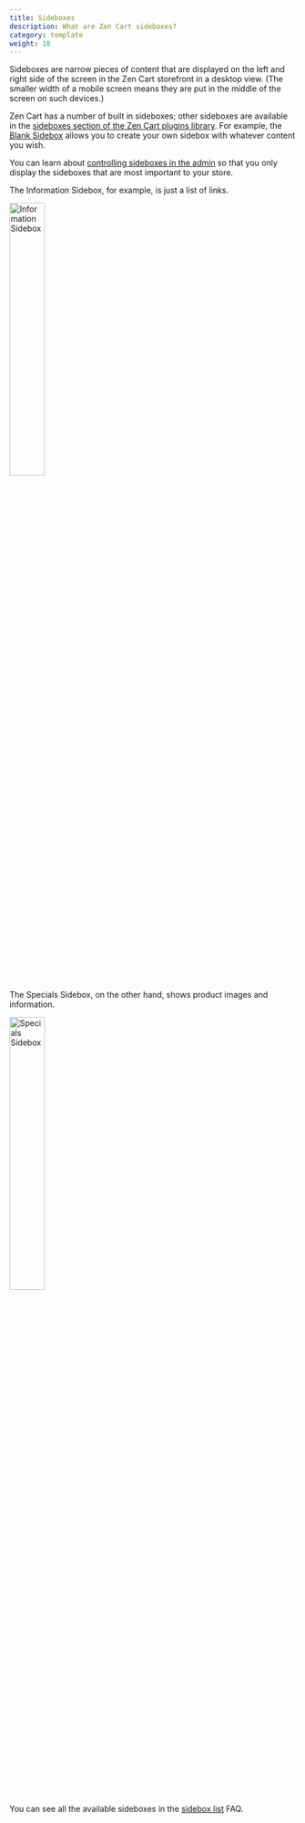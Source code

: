 ```yaml
---
title: Sideboxes 
description: What are Zen Cart sideboxes? 
category: template
weight: 10
---
```


Sideboxes are narrow pieces of content that are displayed on the left and right side of the screen in the Zen Cart storefront in a desktop view.  (The smaller width of a mobile screen means they are put in the middle of the screen on such devices.)

Zen Cart has a number of built in sideboxes; other sideboxes are available in the [sideboxes section of the Zen Cart plugins library](https://www.zen-cart.com/downloads.php?do=cat&id=12).  For example, the [Blank Sidebox](https://www.zen-cart.com/downloads.php?do=file&id=80) allows you to create your own sidebox with whatever content you wish. 

You can learn about [controlling sideboxes in the admin](/user/admin/sideboxes/) so that you only display the sideboxes that are most important to your store. 

The Information Sidebox, for example, is just a list of links. 

<img alt="Information Sidebox" src="/images/information_sidebox.png" width="35%" />

The Specials Sidebox, on the other hand, shows product images and information. 

<img alt="Specials Sidebox" src="/images/specials_sidebox.png" width="35%" />

You can see all the available sideboxes in the [sidebox list](/user/sideboxes/sidebox_list/) FAQ. 
